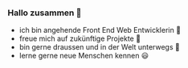 ### Hallo zusammen 👋

- ich bin angehende Front End Web Entwicklerin 🤩
- freue mich auf zukünftige Projekte 💪
- bin gerne draussen und in der Welt unterwegs 🌴
- lerne gerne neue Menschen kennen 😃


<!--
**elkegrau-cbe/elkegrau-cbe** is a ✨ _special_ ✨ repository because its `README.md` (this file) appears on your GitHub profile.

Here are some ideas to get you started:

- 🔭 I’m currently working on ...
- 🌱 I’m currently learning ...
- 👯 I’m looking to collaborate on ...
- 🤔 I’m looking for help with ...
- 💬 Ask me about ...
- 📫 How to reach me: ...
- 😄 Pronouns: ...
- ⚡ Fun fact: ...
-->
